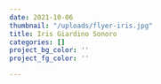 ```yaml
---
date: 2021-10-06
thumbnail: "/uploads/flyer-iris.jpg"
title: Iris Giardino Sonoro
categories: []
project_bg_color: ''
project_fg_color: ''

---
```

